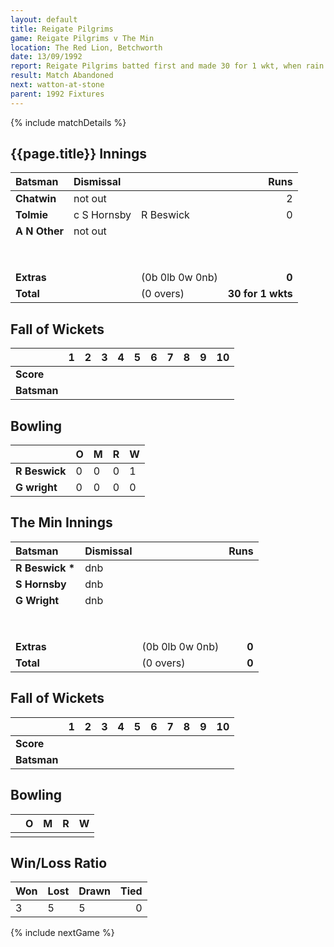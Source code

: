 ```yaml
---
layout: default
title: Reigate Pilgrims
game: Reigate Pilgrims v The Min
location: The Red Lion, Betchworth
date: 13/09/1992
report: Reigate Pilgrims batted first and made 30 for 1 wkt, when rain stopped play
result: Match Abandoned
next: watton-at-stone
parent: 1992 Fixtures
---
```


{% include matchDetails %}

## {{page.title}} Innings

| Batsman | Dismissal |  | Runs |
|:---|:---|---|---:|
| **Chatwin** | not out |  | 2 |
| **Tolmie** | c S Hornsby | R Beswick | 0 |
| **A N Other** | not out |  |  |
|  |  |  |  |
|  |  |  |  |
|  |  |  |  |
|  |  |  |  |
|  |  |  |  |
|  |  |  |  |
|  |  |  |  |
|  |  |  |  |
| **Extras** | | (0b 0lb 0w 0nb) | **0** |
| **Total** | | (0 overs) | **30 for 1 wkts** |

## Fall of Wickets

| | 1 | 2 | 3 | 4 | 5 | 6 | 7 | 8 | 9 | 10 |
|---|:---:|:---:|:---:|:---:|:---:|:---:|:---:|:---:|:---:|:---:|
| **Score** |  |  |  |  |  |  |  |  |  |  |
| **Batsman** |  |  |  |  |  |  |  |  |  |  |

## Bowling

| | O | M | R | W |
|---|:---|:---|:---|:---|
| **R Beswick** | 0 | 0 | 0 | 1 |
| **G wright** | 0 | 0 | 0 | 0 |


## The Min Innings

| Batsman | Dismissal |  | Runs |
|:---|:---|---|---:|
| **R Beswick &#42;** | dnb |  |  |
| **S Hornsby** | dnb |  |  |
| **G Wright** | dnb |  |  |
|  |  |  |  |
|  |  |  |  |
|  |  |  |  |
|  |  |  |  |
|  |  |  |  |
|  |  |  |  |
|  |  |  |  |
|  |  |  |  |
| **Extras** | | (0b 0lb 0w 0nb) | **0** |
| **Total** | | (0 overs) | **0** |

## Fall of Wickets

| | 1 | 2 | 3 | 4 | 5 | 6 | 7 | 8 | 9 | 10 |
|---|:---:|:---:|:---:|:---:|:---:|:---:|:---:|:---:|:---:|:---:|
| **Score** |  |  |  |  |  |  |  |  |  |  |
| **Batsman** |  |  |  |  |  |  |  |  |  |  |

## Bowling

| | O | M | R | W |
|---|:---|:---|:---|:---|
|  |  |  |  |  |


## Win/Loss Ratio

| Won | Lost | Drawn | Tied |
|:---|:---|:---|---:|
| 3 | 5 | 5 | 0 |

{% include nextGame %}